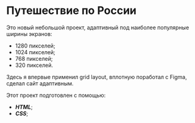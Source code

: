 # Путешествие по России


Это новый небольшой проект,
адаптивный под наиболее популярные ширины экранов:
- 1280 пикселей;
- 1024 пикселей;
- 768 пикселей;
- 320 пикселей.

Здесь я впервые применил grid layout, 
вплотную поработал с Figma,
сделал сайт адаптивным.

Этот проект подготовлен с помощью:
- ___HTML___;
- ___CSS___;